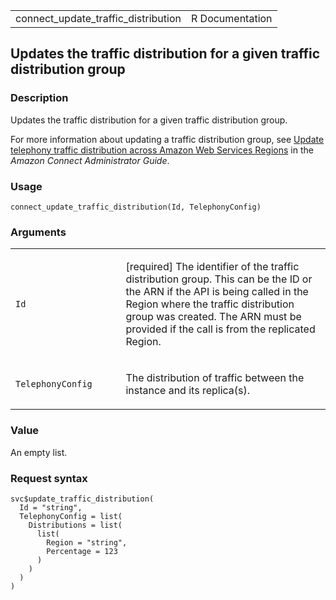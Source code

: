 <table style="width: 100%;">
<tbody>
<tr class="odd">
<td>connect_update_traffic_distribution</td>
<td style="text-align: right;">R Documentation</td>
</tr>
</tbody>
</table>

## Updates the traffic distribution for a given traffic distribution group

### Description

Updates the traffic distribution for a given traffic distribution group.

For more information about updating a traffic distribution group, see
[Update telephony traffic distribution across Amazon Web Services
Regions](https://docs.aws.amazon.com/connect/latest/adminguide/update-telephony-traffic-distribution.html)
in the *Amazon Connect Administrator Guide*.

### Usage

    connect_update_traffic_distribution(Id, TelephonyConfig)

### Arguments

<table>
<colgroup>
<col style="width: 35%" />
<col style="width: 65%" />
</colgroup>
<tbody>
<tr class="odd">
<td><code id="connect_update_traffic_distribution_:_Id">Id</code></td>
<td><p>[required] The identifier of the traffic distribution group. This
can be the ID or the ARN if the API is being called in the Region where
the traffic distribution group was created. The ARN must be provided if
the call is from the replicated Region.</p></td>
</tr>
<tr class="even">
<td><code
id="connect_update_traffic_distribution_:_TelephonyConfig">TelephonyConfig</code></td>
<td><p>The distribution of traffic between the instance and its
replica(s).</p></td>
</tr>
</tbody>
</table>

### Value

An empty list.

### Request syntax

    svc$update_traffic_distribution(
      Id = "string",
      TelephonyConfig = list(
        Distributions = list(
          list(
            Region = "string",
            Percentage = 123
          )
        )
      )
    )
